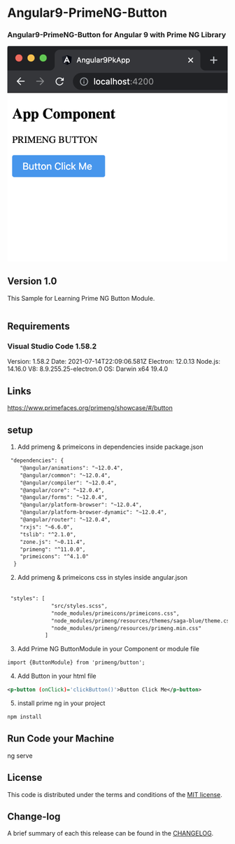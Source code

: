 # Angular9-PrimeNG-Button

### Angular9-PrimeNG-Button for Angular 9 with Prime NG Library

![](https://github.com/pawankv89/Angular9-PrimeNG-Button/blob/main/images/screen_1.png)

## Version 1.0
This Sample for Learning Prime NG Button Module.

```xml

```

## Requirements

### Visual Studio Code 1.58.2

Version: 1.58.2
Date: 2021-07-14T22:09:06.581Z
Electron: 12.0.13
Node.js: 14.16.0
V8: 8.9.255.25-electron.0
OS: Darwin x64 19.4.0

## Links

https://www.primefaces.org/primeng/showcase/#/button

## setup

1) Add primeng & primeicons in dependencies inside package.json

```xml
 "dependencies": {
    "@angular/animations": "~12.0.4",
    "@angular/common": "~12.0.4",
    "@angular/compiler": "~12.0.4",
    "@angular/core": "~12.0.4",
    "@angular/forms": "~12.0.4",
    "@angular/platform-browser": "~12.0.4",
    "@angular/platform-browser-dynamic": "~12.0.4",
    "@angular/router": "~12.0.4",
    "rxjs": "~6.6.0",
    "tslib": "^2.1.0",
    "zone.js": "~0.11.4",
    "primeng": "^11.0.0",
    "primeicons": "^4.1.0"
  }
  ```

2) Add primeng & primeicons css in styles inside angular.json

```xml

 "styles": [
              "src/styles.scss",
              "node_modules/primeicons/primeicons.css",
              "node_modules/primeng/resources/themes/saga-blue/theme.css",
              "node_modules/primeng/resources/primeng.min.css"
            ]
```

3) Add Prime NG ButtonModule in your Component or module file

```xml
import {ButtonModule} from 'primeng/button';
```

4) Add Button in your html file

```xml
<p-button (onClick)='clickButton()'>Button Click Me</p-button>
```
5) install prime ng in your project

```xml
npm install
```

## Run Code your Machine

ng serve

## License

This code is distributed under the terms and conditions of the [MIT license](LICENSE).

## Change-log

A brief summary of each this release can be found in the [CHANGELOG](CHANGELOG.mdown). 
